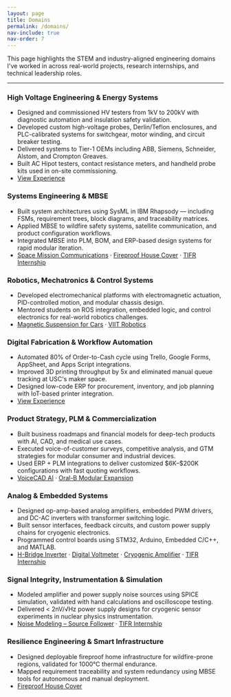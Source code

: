 ```yaml
---
layout: page
title: Domains
permalink: /domains/
nav-include: true
nav-order: 7
---
```


<p>This page highlights the STEM and industry-aligned engineering domains I've worked in across real-world projects, research internships, and technical leadership roles.</p>

<hr/>

<h3>High Voltage Engineering & Energy Systems</h3>
<ul>
  <li>Designed and commissioned HV testers from 1kV to 200kV with diagnostic automation and insulation safety validation.</li>
  <li>Developed custom high-voltage probes, Derlin/Teflon enclosures, and PLC-calibrated systems for switchgear, motor winding, and circuit breaker testing.</li>
  <li>Delivered systems to Tier-1 OEMs including ABB, Siemens, Schneider, Alstom, and Crompton Greaves.</li>
  <li>Built AC Hipot testers, contact resistance meters, and handheld probe kits used in on-site commissioning.</li>
  <li><a href="/experience/#----crest-test-systems-pvt-ltd">View Experience</a></li>
</ul>

<h3>Systems Engineering & MBSE</h3>
<ul>
  <li>Built system architectures using SysML in IBM Rhapsody — including FSMs, requirement trees, block diagrams, and traceability matrices.</li>
  <li>Applied MBSE to wildfire safety systems, satellite communication, and product configuration workflows.</li>
  <li>Integrated MBSE into PLM, BOM, and ERP-based design systems for rapid modular iteration.</li>
  <li>
    <a href="/projects/#mbse-space-mission-communication-system-nov-2024--dec-2024">Space Mission Communications</a> · 
    <a href="/projects/#fireproof-retractable-house-cover-jan-2025--mar-2025">Fireproof House Cover</a> · 
    <a href="/experience/#tata-institute-of-fundamental-research-tifr">TIFR Internship</a>
  </li>
</ul>

<h3>Robotics, Mechatronics & Control Systems</h3>
<ul>
  <li>Developed electromechanical platforms with electromagnetic actuation, PID-controlled motion, and modular chassis design.</li>
  <li>Mentored students on ROS integration, embedded logic, and control electronics for real-world robotics challenges.</li>
  <li>
    <a href="/projects/#magnetic-suspension-for-cars-nov-2017--dec-2017">Magnetic Suspension for Cars</a> · 
    <a href="/leadership/#viit-robotics">VIIT Robotics</a>
  </li>
</ul>

<h3>Digital Fabrication & Workflow Automation</h3>
<ul>
  <li>Automated 80% of Order-to-Cash cycle using Trello, Google Forms, AppSheet, and Apps Script integrations.</li>
  <li>Improved 3D printing throughput by 5x and eliminated manual queue tracking at USC's maker space.</li>
  <li>Designed low-code ERP for procurement, inventory, and job planning with IoT-based printer integration.</li>
  <li><a href="/experience/#university-of-southern-california--baum-family-maker-space">View Experience</a></li>
</ul>

<h3>Product Strategy, PLM & Commercialization</h3>
<ul>
  <li>Built business roadmaps and financial models for deep-tech products with AI, CAD, and medical use cases.</li>
  <li>Executed voice-of-customer surveys, competitive analysis, and GTM strategies for modular consumer and industrial devices.</li>
  <li>Used ERP + PLM integrations to deliver customized $6K–$200K configurations with fast quoting workflows.</li>
  <li>
    <a href="/projects/#voicecad-ai-ai-driven-cad-system-sep-2024--dec-2024">VoiceCAD AI</a> · 
    <a href="/projects/#expanding-oral-bs-modular-product-line-sep-2023--dec-2023">Oral-B Modular Expansion</a>
  </li>
</ul>

<h3>Analog & Embedded Systems</h3>
<ul>
  <li>Designed op-amp-based analog amplifiers, embedded PWM drivers, and DC-AC inverters with transformer switching logic.</li>
  <li>Built sensor interfaces, feedback circuits, and custom power supply chains for cryogenic electronics.</li>
  <li>Programmed control boards using STM32, Arduino, Embedded C/C++, and MATLAB.</li>
  <li>
    <a href="/projects/#h-bridge-72wh-240v-dc-ac-inverter-aug-2019--dec-2019">H-Bridge Inverter</a> · 
    <a href="/projects/#digital-voltmeter-feb-2019--apr-2019">Digital Voltmeter</a> · 
    <a href="/projects/#noise-modeling-of-a-source-follower-cryogenic-amplifier-may-2020--jun-2021">Cryogenic Amplifier</a> · 
    <a href="/experience/#tata-institute-of-fundamental-research-tifr">TIFR Internship</a>
  </li>
</ul>

<h3>Signal Integrity, Instrumentation & Simulation</h3>
<ul>
  <li>Modeled amplifier and power supply noise sources using SPICE simulation, validated with hand calculations and oscilloscope testing.</li>
  <li>Delivered < 2nV/√Hz power supply designs for cryogenic sensor experiments in nuclear physics instrumentation.</li>
  <li>
    <a href="/projects/#noise-modeling-of-a-source-follower-cryogenic-amplifier-may-2020--jun-2021">Noise Modeling – Source Follower</a> · 
    <a href="/experience/#tata-institute-of-fundamental-research-tifr">TIFR Internship</a>
  </li>
</ul>

<h3>Resilience Engineering & Smart Infrastructure</h3>
<ul>
  <li>Designed deployable fireproof home infrastructure for wildfire-prone regions, validated for 1000°C thermal endurance.</li>
  <li>Mapped requirement traceability and system redundancy using MBSE tools for autonomous and manual deployment.</li>
  <li>
    <a href="/projects/#fireproof-retractable-house-cover-jan-2025--mar-2025">Fireproof House Cover</a>
  </li>
</ul>
